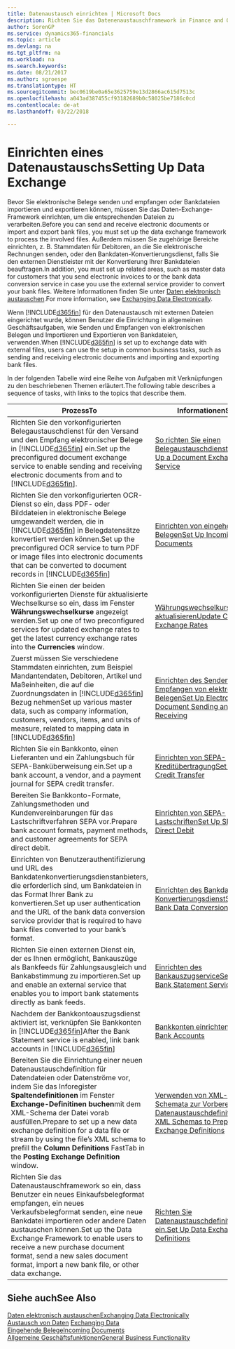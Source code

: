 ```yaml
---
title: Datenaustausch einrichten | Microsoft Docs
description: Richten Sie das Datenenaustauschframework in Finance and Operations, Business edition ein.
author: SorenGP
ms.service: dynamics365-financials
ms.topic: article
ms.devlang: na
ms.tgt_pltfrm: na
ms.workload: na
ms.search.keywords: 
ms.date: 08/21/2017
ms.author: sgroespe
ms.translationtype: HT
ms.sourcegitcommit: bec0619be0a65e3625759e13d2866ac615d7513c
ms.openlocfilehash: a043ad387455cf93182689b0c58025be7186c0cd
ms.contentlocale: de-at
ms.lasthandoff: 03/22/2018

---
```

# <a name="setting-up-data-exchange"></a><span data-ttu-id="2bb1b-103">Einrichten eines Datenaustauschs</span><span class="sxs-lookup"><span data-stu-id="2bb1b-103">Setting Up Data Exchange</span></span>
<span data-ttu-id="2bb1b-104">Bevor Sie elektronische Belege senden und empfangen oder Bankdateien importieren und exportieren können, müssen Sie das Daten-Exchange-Framework einrichten, um die entsprechenden Dateien zu verarbeiten.</span><span class="sxs-lookup"><span data-stu-id="2bb1b-104">Before you can send and receive electronic documents or import and export bank files, you must set up the data exchange framework to process the involved files.</span></span> <span data-ttu-id="2bb1b-105">Außerdem müssen Sie zugehörige Bereiche einrichten, z. B. Stammdaten für Debitoren, an die Sie elektronische Rechnungen senden, oder den Bankdaten-Konvertierungsdienst, falls Sie den externen Dienstleister mit der Konvertierung Ihrer Bankdateien beauftragen.</span><span class="sxs-lookup"><span data-stu-id="2bb1b-105">In addition, you must set up related areas, such as master data for customers that you send electronic invoices to or the bank data conversion service in case you use the external service provider to convert your bank files.</span></span> <span data-ttu-id="2bb1b-106">Weitere Informationen finden Sie unter [Daten elektronisch austauschen](across-data-exchange.md).</span><span class="sxs-lookup"><span data-stu-id="2bb1b-106">For more information, see [Exchanging Data Electronically](across-data-exchange.md).</span></span>  

 <span data-ttu-id="2bb1b-107">Wenn [!INCLUDE[d365fin](includes/d365fin_md.md)] für den Datenaustausch mit externen Dateien eingerichtet wurde, können Benutzer die Einrichtung in allgemeinen Geschäftsaufgaben, wie Senden und Empfangen von elektronischen Belegen und Importieren und Exportieren von Bankdateien, verwenden.</span><span class="sxs-lookup"><span data-stu-id="2bb1b-107">When [!INCLUDE[d365fin](includes/d365fin_md.md)] is set up to exchange data with external files, users can use the setup in common business tasks, such as sending and receiving electronic documents and importing and exporting bank files.</span></span>  

 <span data-ttu-id="2bb1b-108">In der folgenden Tabelle wird eine Reihe von Aufgaben mit Verknüpfungen zu den beschriebenen Themen erläutert.</span><span class="sxs-lookup"><span data-stu-id="2bb1b-108">The following table describes a sequence of tasks, with links to the topics that describe them.</span></span>  

|<span data-ttu-id="2bb1b-109">**Prozess**</span><span class="sxs-lookup"><span data-stu-id="2bb1b-109">**To**</span></span>|<span data-ttu-id="2bb1b-110">**Informationen**</span><span class="sxs-lookup"><span data-stu-id="2bb1b-110">**See**</span></span>|  
|------------|-------------|  
|<span data-ttu-id="2bb1b-111">Richten Sie den vorkonfigurierten Belegaustauschdienst für den Versand und den Empfang elektronischer Belege in [!INCLUDE[d365fin](includes/d365fin_md.md)] ein.</span><span class="sxs-lookup"><span data-stu-id="2bb1b-111">Set up the preconfigured document exchange service to enable sending and receiving electronic documents from and to [!INCLUDE[d365fin](includes/d365fin_md.md)].</span></span>|[<span data-ttu-id="2bb1b-112">So richten Sie einen Belegaustauschdienst ein</span><span class="sxs-lookup"><span data-stu-id="2bb1b-112">Set Up a Document Exchange Service</span></span>](across-how-to-set-up-a-document-exchange-service.md)|  
|<span data-ttu-id="2bb1b-113">Richten Sie den vorkonfigurierten OCR-Dienst so ein, dass PDF- oder Bilddateien in elektronische Belege umgewandelt werden, die in [!INCLUDE[d365fin](includes/d365fin_md.md)] in Belegdatensätze konvertiert werden können.</span><span class="sxs-lookup"><span data-stu-id="2bb1b-113">Set up the preconfigured OCR service to turn PDF or image files into electronic documents that can be converted to document records in [!INCLUDE[d365fin](includes/d365fin_md.md)]</span></span>|[<span data-ttu-id="2bb1b-114">Einrichten von eingehenden Belegen</span><span class="sxs-lookup"><span data-stu-id="2bb1b-114">Set Up Incoming Documents</span></span>](across-how-setup-income-documents.md)|  
|<span data-ttu-id="2bb1b-115">Richten Sie einen der beiden vorkonfigurierten Dienste für aktualisierte Wechselkurse so ein, dass im Fenster  **Währungswechselkurse** angezeigt werden.</span><span class="sxs-lookup"><span data-stu-id="2bb1b-115">Set up one of two preconfigured services for updated exchange rates to get the latest currency exchange rates into the **Currencies** window.</span></span>|[<span data-ttu-id="2bb1b-116">Währungswechselkurse aktualisieren</span><span class="sxs-lookup"><span data-stu-id="2bb1b-116">Update Currency Exchange Rates</span></span>](finance-how-update-currencies.md)|  
|<span data-ttu-id="2bb1b-117">Zuerst müssen Sie verschiedene Stammdaten einrichten, zum Beispiel Mandantendaten, Debitoren, Artikel und Maßeinheiten, die auf die Zuordnungsdaten in [!INCLUDE[d365fin](includes/d365fin_md.md)] Bezug nehmen</span><span class="sxs-lookup"><span data-stu-id="2bb1b-117">Set up various master data, such as company information, customers, vendors, items, and units of measure, related to mapping data in [!INCLUDE[d365fin](includes/d365fin_md.md)]</span></span>|[<span data-ttu-id="2bb1b-118">Einrichten des Senden und Empfangen von elektronischen Belegen</span><span class="sxs-lookup"><span data-stu-id="2bb1b-118">Set Up Electronic Document Sending and Receiving</span></span>](across-how-to-set-up-electronic-document-sending-and-receiving.md)|  
|<span data-ttu-id="2bb1b-119">Richten Sie ein Bankkonto, einen Lieferanten und ein Zahlungsbuch für SEPA-Banküberweisung ein.</span><span class="sxs-lookup"><span data-stu-id="2bb1b-119">Set up a bank account, a vendor, and a payment journal for SEPA credit transfer.</span></span>|[<span data-ttu-id="2bb1b-120">Einrichten von SEPA-Kreditübertragung</span><span class="sxs-lookup"><span data-stu-id="2bb1b-120">Set Up SEPA Credit Transfer</span></span>](finance-how-to-set-up-sepa-credit-transfer.md)|  
|<span data-ttu-id="2bb1b-121">Bereiten Sie Bankkonto-Formate, Zahlungsmethoden und Kundenvereinbarungen für das Lastschriftverfahren SEPA vor.</span><span class="sxs-lookup"><span data-stu-id="2bb1b-121">Prepare bank account formats, payment methods, and customer agreements for SEPA direct debit.</span></span>|[<span data-ttu-id="2bb1b-122">Einrichten von SEPA-Lastschriften</span><span class="sxs-lookup"><span data-stu-id="2bb1b-122">Set Up SEPA Direct Debit</span></span>](finance-how-to-set-up-sepa-direct-debit.md)|  
|<span data-ttu-id="2bb1b-123">Einrichten von Benutzerauthentifizierung und URL des Bankdatenkonvertierungsdienstanbieters, die erforderlich sind, um Bankdateien in das Format Ihrer Bank zu konvertieren.</span><span class="sxs-lookup"><span data-stu-id="2bb1b-123">Set up user authentication and the URL of the bank data conversion service provider that is required to have bank files converted to your bank’s format.</span></span>|[<span data-ttu-id="2bb1b-124">Einrichten des Bankdaten-Konvertierungsdienst</span><span class="sxs-lookup"><span data-stu-id="2bb1b-124">Set Up the Bank Data Conversion Service</span></span>](bank-how-setup-bank-data-conversion-service.md)|  
|<span data-ttu-id="2bb1b-125">Richten Sie einen externen Dienst ein, der es Ihnen ermöglicht, Bankauszüge als Bankfeeds für Zahlungsausgleich und Bankabstimmung zu importieren.</span><span class="sxs-lookup"><span data-stu-id="2bb1b-125">Set up and enable an external service that enables you to import bank statements directly as bank feeds.</span></span>|[<span data-ttu-id="2bb1b-126">Einrichten des Bankauszugservice</span><span class="sxs-lookup"><span data-stu-id="2bb1b-126">Set Up the Bank Statement Service</span></span>](bank-how-setup-bank-statement-service.md)|  
|<span data-ttu-id="2bb1b-127">Nachdem der Bankkontoauszugsdienst aktiviert ist, verknüpfen Sie Bankkonten in [!INCLUDE[d365fin](includes/d365fin_md.md)]</span><span class="sxs-lookup"><span data-stu-id="2bb1b-127">After the Bank Statement service is enabled, link bank accounts in [!INCLUDE[d365fin](includes/d365fin_md.md)]</span></span>|[<span data-ttu-id="2bb1b-128">Bankkonten einrichten</span><span class="sxs-lookup"><span data-stu-id="2bb1b-128">Set Up Bank Accounts</span></span>](bank-how-setup-bank-accounts.md)|  
|<span data-ttu-id="2bb1b-129">Bereiten Sie die Einrichtung einer neuen Datenaustauschdefinition für Datendateien oder Datenströme vor, indem Sie das Inforegister **Spaltendefinitionen** im Fenster **Exchange-Definitinen buchen**mit dem XML-Schema der Datei vorab ausfüllen.</span><span class="sxs-lookup"><span data-stu-id="2bb1b-129">Prepare to set up a new data exchange definition for a data file or stream by using the file’s XML schema to prefill the **Column Definitions** FastTab in the **Posting Exchange Definition** window.</span></span>|[<span data-ttu-id="2bb1b-130">Verwenden von XML-Schemata zur Vorbereitung der Datenaustauschdefinitionen</span><span class="sxs-lookup"><span data-stu-id="2bb1b-130">Use XML Schemas to Prepare Data Exchange Definitions</span></span>](across-how-to-use-xml-schemas-to-prepare-data-exchange-definitions.md)|  
|<span data-ttu-id="2bb1b-131">Richten Sie das Datenaustauschframework so ein, dass Benutzer ein neues Einkaufsbelegformat empfangen, ein neues Verkaufsbelegformat senden, eine neue Bankdatei importieren oder andere Daten austauschen können.</span><span class="sxs-lookup"><span data-stu-id="2bb1b-131">Set up the Data Exchange Framework to enable users to receive a new purchase document format, send a new sales document format, import a new bank file, or other data exchange.</span></span>|[<span data-ttu-id="2bb1b-132">Richten Sie Datenaustauschdefinitionen ein.</span><span class="sxs-lookup"><span data-stu-id="2bb1b-132">Set Up Data Exchange Definitions</span></span>](across-how-to-set-up-data-exchange-definitions.md)|  

## <a name="see-also"></a><span data-ttu-id="2bb1b-133">Siehe auch</span><span class="sxs-lookup"><span data-stu-id="2bb1b-133">See Also</span></span>  
[<span data-ttu-id="2bb1b-134">Daten elektronisch austauschen</span><span class="sxs-lookup"><span data-stu-id="2bb1b-134">Exchanging Data Electronically</span></span>](across-data-exchange.md)  
<span data-ttu-id="2bb1b-135">[Austausch von Daten](across-exchange-data.md) </span><span class="sxs-lookup"><span data-stu-id="2bb1b-135">[Exchanging Data](across-exchange-data.md) </span></span>  
[<span data-ttu-id="2bb1b-136">Eingehende Belege</span><span class="sxs-lookup"><span data-stu-id="2bb1b-136">Incoming Documents</span></span>](across-income-documents.md)  
[<span data-ttu-id="2bb1b-137">Allgemeine Geschäftsfunktionen</span><span class="sxs-lookup"><span data-stu-id="2bb1b-137">General Business Functionality</span></span>](ui-across-business-areas.md)  

